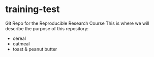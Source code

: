 # training-test
Git Repo for the Reproducible Research Course
This is where we will describe the purpose of this repository:
*  cereal
*  oatmeal
*  toast & peanut butter
